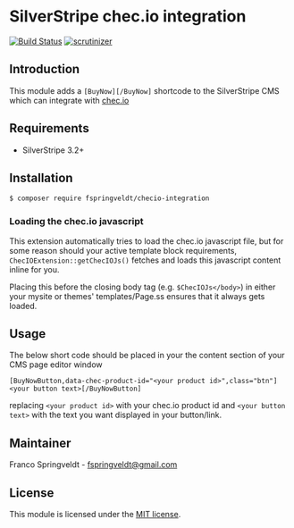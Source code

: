 # SilverStripe chec.io integration

[![Build Status](https://scrutinizer-ci.com/g/fspringveldt/silverstripe-checio-integration/badges/build.png?b=master)](https://scrutinizer-ci.com/g/fspringveldt/silverstripe-checio-integration/build-status/master)
[![scrutinizer](https://scrutinizer-ci.com/g/fspringveldt/silverstripe-checio-integration/badges/quality-score.png?b=master)](https://scrutinizer-ci.com/g/fspringveldt/silverstripe-checio-integration/)

## Introduction

This module adds a `[BuyNow][/BuyNow]` shortcode to the SilverStripe CMS which can integrate with [chec.io](https://chec.io)

## Requirements

 * SilverStripe 3.2+

## Installation

 ```sh
 $ composer require fspringveldt/checio-integration
 ```
 
 ### Loading the chec.io javascript
 
 This extension automatically tries to load the chec.io javascript file, but for some reason should your active template block requirements, `ChecIOExtension::getChecIOJs()` fetches and loads this 
 javascript content inline for you. 
 
 Placing this before the closing body tag (e.g. `$ChecIOJs</body>`) in either your mysite or themes' templates/Page.ss ensures that it always
 gets loaded.
 
## Usage

The below short code should be placed in your the content section of your CMS page editor window

`[BuyNowButton,data-chec-product-id="<your product id>",class="btn"]<your button text>[/BuyNowButton]`

replacing `<your product id>` with your chec.io product id and `<your button text>` with the text you want displayed in your button/link.

## Maintainer

Franco Springveldt - fspringveldt@gmail.com

## License

This module is licensed under the [MIT license](LICENSE).
